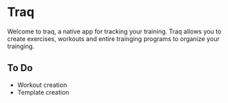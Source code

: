 # Traq
Welcome to traq, a native app for tracking your training. Traq allows you to create exercises, workouts and entire trainging programs to organize your trainging.

## To Do
- Workout creation
- Template creation
